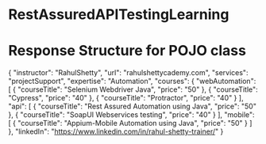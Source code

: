 # RestAssuredAPITestingLearning

# Response Structure for POJO class
{
"instructor": "RahulShetty",
"url": "rahulshettycademy.com",
"services": "projectSupport",
"expertise": "Automation",
"courses": {
"webAutomation": [
{
"courseTitle": "Selenium Webdriver Java",
"price": "50"
},
{
"courseTitle": "Cypress",
"price": "40"
},
{
"courseTitle": "Protractor",
"price": "40"
}
],
"api": [
{
"courseTitle": "Rest Assured Automation using Java",
"price": "50"
},
{
"courseTitle": "SoapUI Webservices testing",
"price": "40"
}
],
"mobile": [
{
"courseTitle": "Appium-Mobile Automation using Java",
"price": "50"
}
]
},
"linkedIn": "https://www.linkedin.com/in/rahul-shetty-trainer/"
}
